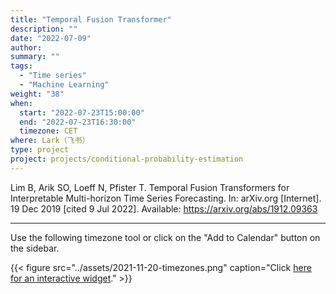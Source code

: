 ```yaml
---
title: "Temporal Fusion Transformer"
description: ""
date: "2022-07-09"
author:
summary: ""
tags:
  - "Time series"
  - "Machine Learning"
weight: "38"
when:
  start: "2022-07-23T15:00:00"
  end: "2022-07-23T16:30:00"
  timezone: CET
where: Lark（飞书）
type: project
project: projects/conditional-probability-estimation
---
```



Lim B, Arik SO, Loeff N, Pfister T. Temporal Fusion Transformers for Interpretable Multi-horizon Time Series Forecasting. In: arXiv.org [Internet]. 19 Dec 2019 [cited 9 Jul 2022]. Available: https://arxiv.org/abs/1912.09363




---

Use the following timezone tool or click on the "Add to Calendar" button on the sidebar.

{{< figure src="../assets/2021-11-20-timezones.png" caption="Click [here for an interactive widget](https://www.worldtimebuddy.com/?qm=1&lid=1816670,2950159,5,8&h=1816670&date=2021-11-20&sln=21-22.5&hf=1)." >}}



[^matrix_completion_wiki]: {{< cite key="matrix_completion_wiki" >}}